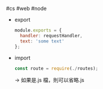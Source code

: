#cs #web  #node 

-   export
    ```jsx
    module.exports = {
      handler: requestHandler,
      text: 'some text'
    };
    ```
-   import
    ```jsx
    const route = require(./routes);
    ```
    
    → 如果是.js 檔，則可以省略.js